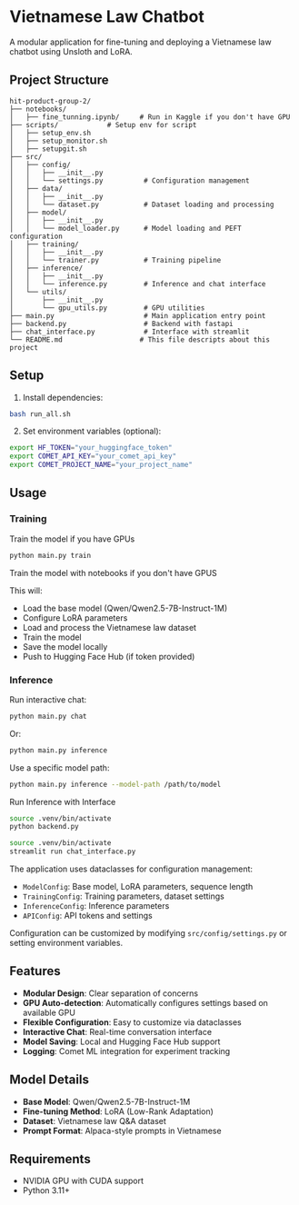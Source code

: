 # Vietnamese Law Chatbot

A modular application for fine-tuning and deploying a Vietnamese law chatbot using Unsloth and LoRA.

## Project Structure

```
hit-product-group-2/
├── notebooks/
│   ├── fine_tunning.ipynb/     # Run in Kaggle if you don't have GPU
├── scripts/            # Setup env for script
│   ├── setup_env.sh
│   ├── setup_monitor.sh
│   ├── setupgit.sh
├── src/
│   ├── config/
│   │   ├── __init__.py
│   │   └── settings.py          # Configuration management
│   ├── data/
│   │   ├── __init__.py
│   │   └── dataset.py           # Dataset loading and processing
│   ├── model/
│   │   ├── __init__.py
│   │   └── model_loader.py      # Model loading and PEFT configuration
│   ├── training/
│   │   ├── __init__.py
│   │   └── trainer.py           # Training pipeline
│   ├── inference/
│   │   ├── __init__.py
│   │   └── inference.py         # Inference and chat interface
│   └── utils/
│       ├── __init__.py
│       └── gpu_utils.py         # GPU utilities
├── main.py                      # Main application entry point
├── backend.py                   # Backend with fastapi
├── chat_interface.py            # Interface with streamlit
└── README.md                   # This file descripts about this project
```

## Setup

1. Install dependencies:
```bash
bash run_all.sh
```

2. Set environment variables (optional):
```bash
export HF_TOKEN="your_huggingface_token"
export COMET_API_KEY="your_comet_api_key"
export COMET_PROJECT_NAME="your_project_name"
```

## Usage

### Training

Train the model if you have GPUs
```bash
python main.py train
```
Train the model with notebooks if you don't have GPUS 


This will:
- Load the base model (Qwen/Qwen2.5-7B-Instruct-1M)
- Configure LoRA parameters
- Load and process the Vietnamese law dataset
- Train the model
- Save the model locally
- Push to Hugging Face Hub (if token provided)

### Inference

Run interactive chat:
```bash
python main.py chat
```

Or:
```bash
python main.py inference
```

Use a specific model path:
```bash
python main.py inference --model-path /path/to/model
```

Run Inference with Interface
```bash
source .venv/bin/activate
python backend.py

```
```bash
source .venv/bin/activate
streamlit run chat_interface.py

```


The application uses dataclasses for configuration management:

- `ModelConfig`: Base model, LoRA parameters, sequence length
- `TrainingConfig`: Training parameters, dataset settings
- `InferenceConfig`: Inference parameters
- `APIConfig`: API tokens and settings

Configuration can be customized by modifying `src/config/settings.py` or setting environment variables.

## Features

- **Modular Design**: Clear separation of concerns
- **GPU Auto-detection**: Automatically configures settings based on available GPU
- **Flexible Configuration**: Easy to customize via dataclasses
- **Interactive Chat**: Real-time conversation interface
- **Model Saving**: Local and Hugging Face Hub support
- **Logging**: Comet ML integration for experiment tracking

## Model Details

- **Base Model**: Qwen/Qwen2.5-7B-Instruct-1M
- **Fine-tuning Method**: LoRA (Low-Rank Adaptation)
- **Dataset**: Vietnamese law Q&A dataset
- **Prompt Format**: Alpaca-style prompts in Vietnamese

## Requirements

- NVIDIA GPU with CUDA support
- Python 3.11+
